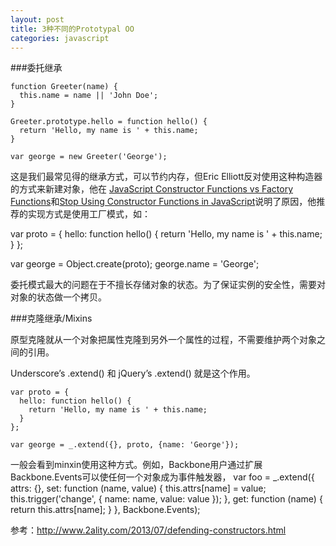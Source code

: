```yaml
---
layout: post
title: 3种不同的Prototypal OO
categories: javascript
---
```


###委托继承

    function Greeter(name) {
      this.name = name || 'John Doe';
    }

    Greeter.prototype.hello = function hello() {
      return 'Hello, my name is ' + this.name;
    }

    var george = new Greeter('George');

这是我们最常见得的继承方式，可以节约内存，但Eric Elliott反对使用这种构造器的方式来新建对象，他在
[JavaScript Constructor Functions vs Factory Functions](http://ericleads.com/2013/01/javascript-constructor-functions-vs-factory-functions/)和[Stop Using Constructor Functions in JavaScript](http://ericleads.com/2012/09/stop-using-constructor-functions-in-javascript/)说明了原因，他推荐的实现方式是使用工厂模式，如：

var proto = {
  hello: function hello() {
    return 'Hello, my name is ' + this.name;
  }
};
 
var george = Object.create(proto);
george.name = 'George';
    
委托模式最大的问题在于不擅长存储对象的状态。为了保证实例的安全性，需要对对象的状态做一个拷贝。

###克隆继承/Mixins

原型克隆就从一个对象把属性克隆到另外一个属性的过程，不需要维护两个对象之间的引用。

Underscore’s .extend() 和 jQuery’s .extend() 就是这个作用。

    var proto = {
      hello: function hello() {
        return 'Hello, my name is ' + this.name;
      }
    };

    var george = _.extend({}, proto, {name: 'George'});

一般会看到minxin使用这种方式。例如，Backbone用户通过扩展Backbone.Events可以使任何一个对象成为事件触发器，
    var foo = _.extend({
      attrs: {},
      set: function (name, value) {
        this.attrs[name] = value;
        this.trigger('change', {
          name: name,
          value: value
        });
      },
      get: function (name) {
        return this.attrs[name];
      } 
    }, Backbone.Events);

参考：http://www.2ality.com/2013/07/defending-constructors.html